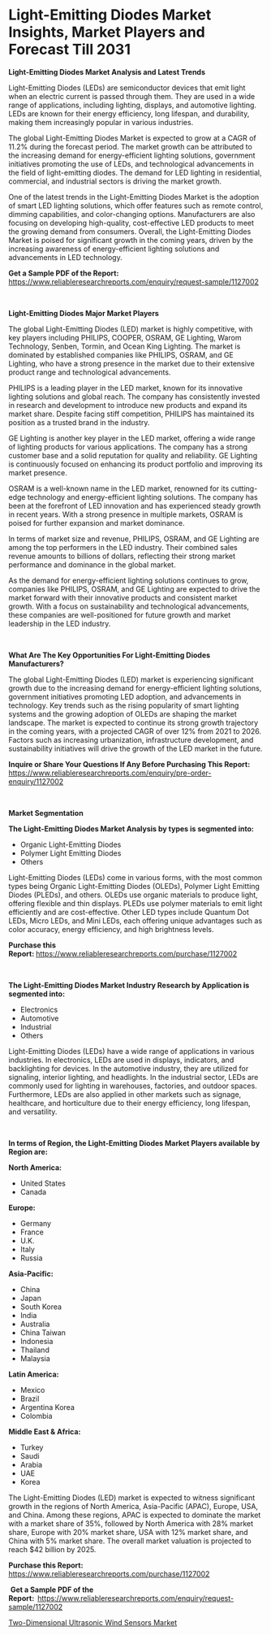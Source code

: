 <p><h1>Light-Emitting Diodes Market Insights, Market Players and Forecast Till 2031</h1></p><p><strong>Light-Emitting Diodes Market Analysis and Latest Trends</strong></p>
<p><p>Light-Emitting Diodes (LEDs) are semiconductor devices that emit light when an electric current is passed through them. They are used in a wide range of applications, including lighting, displays, and automotive lighting. LEDs are known for their energy efficiency, long lifespan, and durability, making them increasingly popular in various industries.</p><p>The global Light-Emitting Diodes Market is expected to grow at a CAGR of 11.2% during the forecast period. The market growth can be attributed to the increasing demand for energy-efficient lighting solutions, government initiatives promoting the use of LEDs, and technological advancements in the field of light-emitting diodes. The demand for LED lighting in residential, commercial, and industrial sectors is driving the market growth.</p><p>One of the latest trends in the Light-Emitting Diodes Market is the adoption of smart LED lighting solutions, which offer features such as remote control, dimming capabilities, and color-changing options. Manufacturers are also focusing on developing high-quality, cost-effective LED products to meet the growing demand from consumers. Overall, the Light-Emitting Diodes Market is poised for significant growth in the coming years, driven by the increasing awareness of energy-efficient lighting solutions and advancements in LED technology.</p></p>
<p><strong>Get a Sample PDF of the Report:&nbsp;</strong> <a href="https://www.reliableresearchreports.com/enquiry/request-sample/1127002">https://www.reliableresearchreports.com/enquiry/request-sample/1127002</a></p>
<p>&nbsp;</p>
<p><strong>Light-Emitting Diodes Major Market Players</strong></p>
<p><p>The global Light-Emitting Diodes (LED) market is highly competitive, with key players including PHILIPS, COOPER, OSRAM, GE Lighting, Warom Technology, Senben, Tormin, and Ocean King Lighting. The market is dominated by established companies like PHILIPS, OSRAM, and GE Lighting, who have a strong presence in the market due to their extensive product range and technological advancements.</p><p>PHILIPS is a leading player in the LED market, known for its innovative lighting solutions and global reach. The company has consistently invested in research and development to introduce new products and expand its market share. Despite facing stiff competition, PHILIPS has maintained its position as a trusted brand in the industry.</p><p>GE Lighting is another key player in the LED market, offering a wide range of lighting products for various applications. The company has a strong customer base and a solid reputation for quality and reliability. GE Lighting is continuously focused on enhancing its product portfolio and improving its market presence.</p><p>OSRAM is a well-known name in the LED market, renowned for its cutting-edge technology and energy-efficient lighting solutions. The company has been at the forefront of LED innovation and has experienced steady growth in recent years. With a strong presence in multiple markets, OSRAM is poised for further expansion and market dominance.</p><p>In terms of market size and revenue, PHILIPS, OSRAM, and GE Lighting are among the top performers in the LED industry. Their combined sales revenue amounts to billions of dollars, reflecting their strong market performance and dominance in the global market.</p><p>As the demand for energy-efficient lighting solutions continues to grow, companies like PHILIPS, OSRAM, and GE Lighting are expected to drive the market forward with their innovative products and consistent market growth. With a focus on sustainability and technological advancements, these companies are well-positioned for future growth and market leadership in the LED industry.</p></p>
<p>&nbsp;</p>
<p><strong>What Are The Key Opportunities For Light-Emitting Diodes Manufacturers?</strong></p>
<p><p>The global Light-Emitting Diodes (LED) market is experiencing significant growth due to the increasing demand for energy-efficient lighting solutions, government initiatives promoting LED adoption, and advancements in technology. Key trends such as the rising popularity of smart lighting systems and the growing adoption of OLEDs are shaping the market landscape. The market is expected to continue its strong growth trajectory in the coming years, with a projected CAGR of over 12% from 2021 to 2026. Factors such as increasing urbanization, infrastructure development, and sustainability initiatives will drive the growth of the LED market in the future.</p></p>
<p><strong>Inquire or Share Your Questions If Any Before Purchasing This Report:</strong> <a href="https://www.reliableresearchreports.com/enquiry/pre-order-enquiry/1127002">https://www.reliableresearchreports.com/enquiry/pre-order-enquiry/1127002</a></p>
<p>&nbsp;</p>
<p><strong>Market Segmentation</strong></p>
<p><strong>The Light-Emitting Diodes Market Analysis by types is segmented into:</strong></p>
<p><ul><li>Organic Light-Emitting Diodes</li><li>Polymer Light Emitting Diodes</li><li>Others</li></ul></p>
<p><p>Light-Emitting Diodes (LEDs) come in various forms, with the most common types being Organic Light-Emitting Diodes (OLEDs), Polymer Light Emitting Diodes (PLEDs), and others. OLEDs use organic materials to produce light, offering flexible and thin displays. PLEDs use polymer materials to emit light efficiently and are cost-effective. Other LED types include Quantum Dot LEDs, Micro LEDs, and Mini LEDs, each offering unique advantages such as color accuracy, energy efficiency, and high brightness levels.</p></p>
<p><strong>Purchase this Report:&nbsp;</strong><a href="https://www.reliableresearchreports.com/purchase/1127002">https://www.reliableresearchreports.com/purchase/1127002</a></p>
<p>&nbsp;</p>
<p><strong>The Light-Emitting Diodes Market Industry Research by Application is segmented into:</strong></p>
<p><ul><li>Electronics</li><li>Automotive</li><li>Industrial</li><li>Others</li></ul></p>
<p><p>Light-Emitting Diodes (LEDs) have a wide range of applications in various industries. In electronics, LEDs are used in displays, indicators, and backlighting for devices. In the automotive industry, they are utilized for signaling, interior lighting, and headlights. In the industrial sector, LEDs are commonly used for lighting in warehouses, factories, and outdoor spaces. Furthermore, LEDs are also applied in other markets such as signage, healthcare, and horticulture due to their energy efficiency, long lifespan, and versatility.</p></p>
<p>&nbsp;</p>
<p><strong>In terms of Region, the Light-Emitting Diodes Market Players available by Region are:</strong></p>
<p>
    <p> <strong> North America: </strong>
        <ul>
            <li>United States</li>
            <li>Canada</li>
        </ul>
        </p> 
    <p> <strong> Europe: </strong>
        <ul>
            <li>Germany</li>
            <li>France</li>
            <li>U.K.</li>
            <li>Italy</li>
            <li>Russia</li>
        </ul>
        </p> 
    <p> <strong> Asia-Pacific: </strong>
        <ul>
            <li>China</li>
            <li>Japan</li>
            <li>South Korea</li>
            <li>India</li>
            <li>Australia</li>
            <li>China Taiwan</li>
            <li>Indonesia</li>
            <li>Thailand</li>
            <li>Malaysia</li>
        </ul>
        </p> 
    <p> <strong> Latin America: </strong>
        <ul>
            <li>Mexico</li>
            <li>Brazil</li>
            <li>Argentina Korea</li>
            <li>Colombia</li>
        </ul>
        </p> 
    <p> <strong> Middle East & Africa: </strong>
        <ul>
            <li>Turkey</li>
            <li>Saudi</li>
            <li>Arabia</li>
            <li>UAE</li>
            <li>Korea</li>
        </ul>
    </p>
    </p>
<p><p>The Light-Emitting Diodes (LED) market is expected to witness significant growth in the regions of North America, Asia-Pacific (APAC), Europe, USA, and China. Among these regions, APAC is expected to dominate the market with a market share of 35%, followed by North America with 28% market share, Europe with 20% market share, USA with 12% market share, and China with 5% market share. The overall market valuation is projected to reach $42 billion by 2025.</p></p>
<p><strong>Purchase this Report: </strong><a href="https://www.reliableresearchreports.com/purchase/1127002">https://www.reliableresearchreports.com/purchase/1127002</a></p>
<p>&nbsp;<strong>Get a Sample PDF of the Report:&nbsp;&nbsp;</strong><a href="https://www.reliableresearchreports.com/enquiry/request-sample/1127002">https://www.reliableresearchreports.com/enquiry/request-sample/1127002</a></p>
<p><strong></strong></p>
<p><p><a href="https://github.com/ChiragRp1/Market-Research-Report-List-4/blob/main/two-dimensional-ultrasonic-wind-sensors-market.md">Two-Dimensional Ultrasonic Wind Sensors Market</a></p></p>